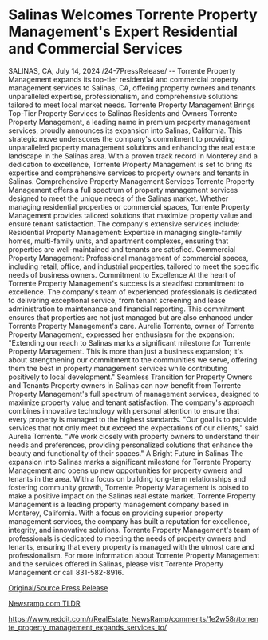# Salinas Welcomes Torrente Property Management's Expert Residential and Commercial Services

SALINAS, CA, July 14, 2024 /24-7PressRelease/ -- Torrente Property Management expands its top-tier residential and commercial property management services to Salinas, CA, offering property owners and tenants unparalleled expertise, professionalism, and comprehensive solutions tailored to meet local market needs.  Torrente Property Management Brings Top-Tier Property Services to Salinas Residents and Owners  Torrente Property Management, a leading name in premium property management services, proudly announces its expansion into Salinas, California. This strategic move underscores the company's commitment to providing unparalleled property management solutions and enhancing the real estate landscape in the Salinas area. With a proven track record in Monterey and a dedication to excellence, Torrente Property Management is set to bring its expertise and comprehensive services to property owners and tenants in Salinas.  Comprehensive Property Management Services  Torrente Property Management offers a full spectrum of property management services designed to meet the unique needs of the Salinas market. Whether managing residential properties or commercial spaces, Torrente Property Management provides tailored solutions that maximize property value and ensure tenant satisfaction.   The company's extensive services include:  Residential Property Management: Expertise in managing single-family homes, multi-family units, and apartment complexes, ensuring that properties are well-maintained and tenants are satisfied.  Commercial Property Management: Professional management of commercial spaces, including retail, office, and industrial properties, tailored to meet the specific needs of business owners. Commitment to Excellence  At the heart of Torrente Property Management's success is a steadfast commitment to excellence. The company's team of experienced professionals is dedicated to delivering exceptional service, from tenant screening and lease administration to maintenance and financial reporting. This commitment ensures that properties are not just managed but are also enhanced under Torrente Property Management's care.  Aurelia Torrente, owner of Torrente Property Management, expressed her enthusiasm for the expansion: "Extending our reach to Salinas marks a significant milestone for Torrente Property Management. This is more than just a business expansion; it's about strengthening our commitment to the communities we serve, offering them the best in property management services while contributing positively to local development."  Seamless Transition for Property Owners and Tenants  Property owners in Salinas can now benefit from Torrente Property Management's full spectrum of management services, designed to maximize property value and tenant satisfaction. The company's approach combines innovative technology with personal attention to ensure that every property is managed to the highest standards.  "Our goal is to provide services that not only meet but exceed the expectations of our clients," said Aurelia Torrente. "We work closely with property owners to understand their needs and preferences, providing personalized solutions that enhance the beauty and functionality of their spaces."  A Bright Future in Salinas  The expansion into Salinas marks a significant milestone for Torrente Property Management and opens up new opportunities for property owners and tenants in the area. With a focus on building long-term relationships and fostering community growth, Torrente Property Management is poised to make a positive impact on the Salinas real estate market.  Torrente Property Management is a leading property management company based in Monterey, California. With a focus on providing superior property management services, the company has built a reputation for excellence, integrity, and innovative solutions. Torrente Property Management's team of professionals is dedicated to meeting the needs of property owners and tenants, ensuring that every property is managed with the utmost care and professionalism.  For more information about Torrente Property Management and the services offered in Salinas, please visit Torrente Property Management or call 831-582-8916. 

[Original/Source Press Release](https://www.24-7pressrelease.com/press-release/512501/salinas-welcomes-torrente-property-managements-expert-residential-and-commercial-services)
                    

[Newsramp.com TLDR](None) 

https://www.reddit.com/r/RealEstate_NewsRamp/comments/1e2w58r/torrente_property_management_expands_services_to/